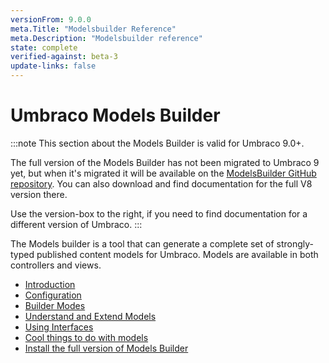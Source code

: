 ```yaml
---
versionFrom: 9.0.0
meta.Title: "Modelsbuilder Reference"
meta.Description: "Modelsbuilder reference"
state: complete
verified-against: beta-3
update-links: false
---
```



# Umbraco Models Builder

:::note
This section about the Models Builder is valid for Umbraco 9.0+.

The full version of the Models Builder has not been migrated to Umbraco 9 yet, but when it's migrated it will be available on the [ModelsBuilder GitHub repository](https://github.com/zpqrtbnk/Zbu.ModelsBuilder). You can also download and find documentation for the full V8 version there.

Use the version-box to the right, if you need to find documentation for a different version of Umbraco.
:::

The Models builder is a tool that can generate a complete set of strongly-typed published content models for Umbraco. Models are available in both controllers and views.

* [Introduction](Introduction-v9.md)
* [Configuration](configuration-v9.md)
* [Builder Modes](Builder-Modes-v9.md)
* [Understand and Extend Models](Understand-And-Extend-v9.md)
* [Using Interfaces](Using-Interfaces-v9.md)
* [Cool things to do with models](CoolThingsWithModels-v9.md)
* [Install the full version of Models Builder](install-models-builder.md)
